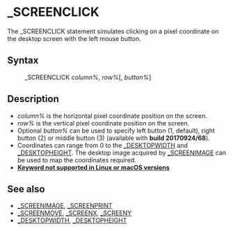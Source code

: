 <style>pre.codeide, pre.outputfixed, .outputcrt0 { background-color: #000 !important; color: #FFF !important; }</style><!DOCTYPE html>
<html class="client-nojs" dir="ltr" lang="en">
<head>
<title>_SCREENCLICK - QB64 Phoenix Edition Wiki</title>
</head>
<body class="mediawiki ltr sitedir-ltr mw-hide-empty-elt ns-0 ns-subject page-SCREENCLICK rootpage-SCREENCLICK skin-vector action-view skin-vector-legacy vector-feature-language-in-header-enabled vector-feature-language-in-main-page-header-disabled vector-feature-language-alert-in-sidebar-disabled vector-feature-sticky-header-disabled vector-feature-sticky-header-edit-disabled vector-feature-table-of-contents-disabled vector-feature-visual-enhancement-next-disabled">
<div class="mw-body" id="content" role="main">
<a id="top"></a>
<h1 class="firstHeading mw-first-heading" id="firstHeading">_SCREENCLICK</h1>
<div class="vector-body" id="bodyContent">
<div class="mw-body-content mw-content-ltr" dir="ltr" id="mw-content-text" lang="en"><div class="mw-parser-output"><p>The <a class="mw-selflink selflink">_SCREENCLICK</a> statement simulates clicking on a pixel coordinate on the desktop screen with the left mouse button.
</p>
<h2><span class="mw-headline" id="Syntax">Syntax</span></h2>
<dl><dd><a class="mw-selflink selflink">_SCREENCLICK</a> <i>column%</i>, <i>row%</i>[, <i>button%</i>]</dd></dl>
<p>
</p>
<h2><span class="mw-headline" id="Description">Description</span></h2>
<ul><li><i>column%</i> is the horizontal pixel coordinate position on the screen.</li>
<li><i>row%</i> is the vertical pixel coordinate position on the screen.</li>
<li>Optional <i>button%</i> can be used to specify left button (1, default), right button (2) or middle button (3) (available with <b>build 20170924/68</b>).</li>
<li>Coordinates can range from 0 to the <a href="DESKTOPWIDTH" title="DESKTOPWIDTH">_DESKTOPWIDTH</a> and <a href="DESKTOPHEIGHT" title="DESKTOPHEIGHT">_DESKTOPHEIGHT</a>. The desktop image acquired by <a href="SCREENIMAGE" title="SCREENIMAGE">_SCREENIMAGE</a> can be used to map the coordinates required.</li>
<li><b><a href="Keywords_currently_not_supported_by_QB64#Keywords_not_supported_in_Linux_or_macOS_versions" title="Keywords currently not supported by QB64">Keyword not supported in Linux or macOS versions</a></b></li></ul>
<p>
</p>
<h2><span class="mw-headline" id="See_also">See also</span></h2>
<ul><li><a href="SCREENIMAGE" title="SCREENIMAGE">_SCREENIMAGE</a>, <a href="SCREENPRINT" title="SCREENPRINT">_SCREENPRINT</a></li>
<li><a href="SCREENMOVE" title="SCREENMOVE">_SCREENMOVE</a>, <a href="SCREENX" title="SCREENX">_SCREENX</a>, <a href="SCREENY" title="SCREENY">_SCREENY</a></li>
<li><a href="DESKTOPWIDTH" title="DESKTOPWIDTH">_DESKTOPWIDTH</a>, <a href="DESKTOPHEIGHT" title="DESKTOPHEIGHT">_DESKTOPHEIGHT</a></li></ul>
<p>
</p>
<!-- 
NewPP limit report
Cached time: 20240715062439
Cache expiry: 86400
Reduced expiry: false
Complications: [show‐toc]
CPU time usage: 0.026 seconds
Real time usage: 0.035 seconds
Preprocessor visited node count: 37/1000000
Post‐expand include size: 605/2097152 bytes
Template argument size: 36/2097152 bytes
Highest expansion depth: 3/100
Expensive parser function count: 0/100
Unstrip recursion depth: 0/20
Unstrip post‐expand size: 0/5000000 bytes
-->
<!--
Transclusion expansion time report (%,ms,calls,template)
100.00%   14.968      1 -total
 21.83%    3.268      1 Template:PageDescription
 19.96%    2.987      1 Template:PageSyntax
 17.64%    2.640      1 Template:PageNavigation
 17.33%    2.594      6 Template:Parameter
 16.56%    2.479      1 Template:PageSeeAlso
-->
<!-- Saved in parser cache with key qb64pnix_mw19894-mwmb_:pcache:idhash:260-0!canonical and timestamp 20240715062439 and revision id 6519.
 -->
</div>
</div>
</div>
</div>
</body>
</html>